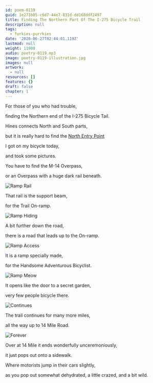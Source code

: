 ```yaml
---
id: poem-0119
guid: 1e271b85-c6d7-44e7-831d-dd168ddf2497
title: Finding The Northern Part Of The I-275 Bicycle Trail
description: null
tags:
  - furkies-purrkies
date: '2020-06-27T02:44:01.119Z'
lastmod: null
weight: 11900
audio: poetry-0119.mp3
image: poetry-0119-illustration.jpg
images: null
artwork:
  - null
resources: []
features: {}
draft: false
chapter: 1
---
```


For those of you who had trouble,

finding the Northern end of the I-275 Bicycle Tail.

Hines connects North and South parts,

but it is really hard to find the [North Entry Point](https://goo.gl/maps/AimpKxWarbhiX8zbA)

I got on my bicycle today,

and took some pictures.

You have to find the M-14 Overpass,

or an Overpass with a huge dark rail beneath.

![Ramp Rail](files/poetry-0119-ramp-rail.jpg)

That rail is the support beam,

for the Trail On-ramp.

![Ramp Hiding](files/poetry-0119-ramp-hiding.jpg)

A bit further down the road,

there is a road that leads up to the On-ramp.

![Ramp Access](files/poetry-0119-ramp-access.jpg)

It is a ramp specially made,

for the Handsome Adventurous Bicyclist.

![Ramp Meow](files/poetry-0119-ramp-meow.jpg)

It opens like the door to a secret garden,

very few people bicycle there.

![Continues](files/poetry-0119-continues.jpg)

The trail continues for many more miles,

all the way up to 14 Mile Road.

![Forever](files/poetry-0119-forever.jpg)

Over at 14 Mile it ends wonderfully unceremoniously,

it just pops out onto a sidewalk.

Where motorists jump in their cars slightly,

as you pop out somewhat dehydrated, a little crazed, and a bit wild.
